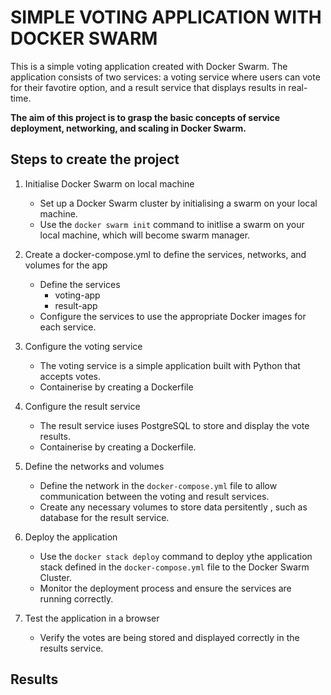# SIMPLE VOTING APPLICATION WITH DOCKER SWARM
This is a simple voting application created with Docker Swarm. The application consists of two services: a voting service where users can vote for their favotire option, and a result service that displays results in real-time.

**The aim of this project is to grasp the basic concepts of service deployment, networking, and scaling in Docker Swarm.**

## Steps to create the project
1. Initialise Docker Swarm on local machine
    - Set up a Docker Swarm cluster by initialising a swarm on your local machine.
    - Use the `docker swarm init` command to initlise a swarm on your local machine, which will become swarm manager.

2. Create a docker-compose.yml to define the services, networks, and volumes for the app
    - Define the services
        - voting-app
        - result-app
    - Configure the services to use the appropriate Docker images for each service.

3. Configure the voting service
    - The voting service is a simple application built with Python that accepts votes.
    - Containerise by creating a Dockerfile

4. Configure the result service
    - The result service iuses PostgreSQL to store and display the vote results.
    - Containerise by creating a Dockerfile.

5. Define the networks and volumes
    - Define the network in the `docker-compose.yml` file to allow communication between the voting and result services.
    - Create any necessary volumes to store data persitently , such as database for the result service.

6. Deploy the application
    - Use the `docker stack deploy` command to deploy ythe application stack defined in the `docker-compose.yml` file to the Docker Swarm Cluster.
    - Monitor the deployment process and ensure the services are running correctly.

7. Test the application in a browser
    - Verify the votes are being stored and displayed correctly in the results service.

## Results
